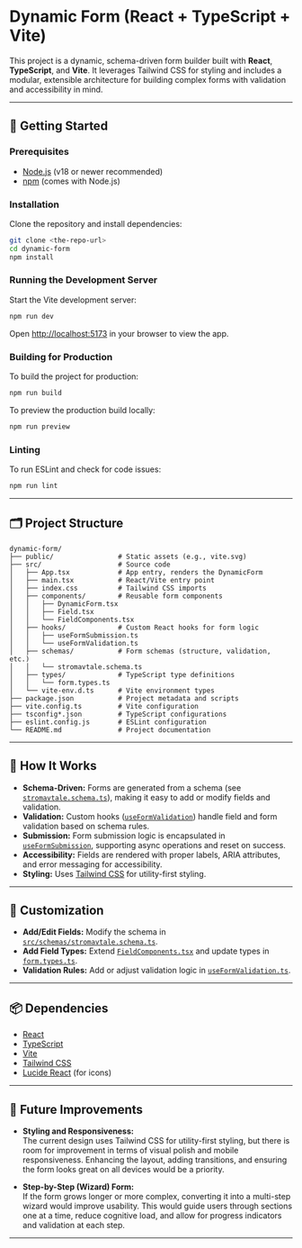 # Dynamic Form (React + TypeScript + Vite)

This project is a dynamic, schema-driven form builder built with **React**, **TypeScript**, and **Vite**. It leverages Tailwind CSS for styling and includes a modular, extensible architecture for building complex forms with validation and accessibility in mind.

---

## 🚀 Getting Started

### Prerequisites

- [Node.js](https://nodejs.org/) (v18 or newer recommended)
- [npm](https://www.npmjs.com/) (comes with Node.js)

### Installation

Clone the repository and install dependencies:

```sh
git clone <the-repo-url>
cd dynamic-form
npm install
```

### Running the Development Server

Start the Vite development server:

```sh
npm run dev
```

Open [http://localhost:5173](http://localhost:5173) in your browser to view the app.

### Building for Production

To build the project for production:

```sh
npm run build
```

To preview the production build locally:

```sh
npm run preview
```

### Linting

To run ESLint and check for code issues:

```sh
npm run lint
```

---

## 🗂️ Project Structure

```
dynamic-form/
├── public/                # Static assets (e.g., vite.svg)
├── src/                   # Source code
│   ├── App.tsx            # App entry, renders the DynamicForm
│   ├── main.tsx           # React/Vite entry point
│   ├── index.css          # Tailwind CSS imports
│   ├── components/        # Reusable form components
│   │   ├── DynamicForm.tsx
│   │   ├── Field.tsx
│   │   └── FieldComponents.tsx
│   ├── hooks/             # Custom React hooks for form logic
│   │   ├── useFormSubmission.ts
│   │   └── useFormValidation.ts
│   ├── schemas/           # Form schemas (structure, validation, etc.)
│   │   └── stromavtale.schema.ts
│   ├── types/             # TypeScript type definitions
│   │   └── form.types.ts
│   └── vite-env.d.ts      # Vite environment types
├── package.json           # Project metadata and scripts
├── vite.config.ts         # Vite configuration
├── tsconfig*.json         # TypeScript configurations
├── eslint.config.js       # ESLint configuration
└── README.md              # Project documentation
```

---

## 📝 How It Works

- **Schema-Driven:** Forms are generated from a schema (see [`stromavtale.schema.ts`](src/schemas/stromavtale.schema.ts)), making it easy to add or modify fields and validation.
- **Validation:** Custom hooks ([`useFormValidation`](src/hooks/useFormValidation.ts)) handle field and form validation based on schema rules.
- **Submission:** Form submission logic is encapsulated in [`useFormSubmission`](src/hooks/useFormSubmission.ts), supporting async operations and reset on success.
- **Accessibility:** Fields are rendered with proper labels, ARIA attributes, and error messaging for accessibility.
- **Styling:** Uses [Tailwind CSS](https://tailwindcss.com/) for utility-first styling.

---

## 🧩 Customization

- **Add/Edit Fields:** Modify the schema in [`src/schemas/stromavtale.schema.ts`](src/schemas/stromavtale.schema.ts).
- **Add Field Types:** Extend [`FieldComponents.tsx`](src/components/FieldComponents.tsx) and update types in [`form.types.ts`](src/types/form.types.ts).
- **Validation Rules:** Add or adjust validation logic in [`useFormValidation.ts`](src/hooks/useFormValidation.ts).

---

## 📦 Dependencies

- [React](https://react.dev/)
- [TypeScript](https://www.typescriptlang.org/)
- [Vite](https://vitejs.dev/)
- [Tailwind CSS](https://tailwindcss.com/)
- [Lucide React](https://lucide.dev/icons/) (for icons)

---

## 🚧 Future Improvements

- **Styling and Responsiveness:**  
  The current design uses Tailwind CSS for utility-first styling, but there is room for improvement in terms of visual polish and mobile responsiveness. Enhancing the layout, adding transitions, and ensuring the form looks great on all devices would be a priority.

- **Step-by-Step (Wizard) Form:**  
  If the form grows longer or more complex, converting it into a multi-step wizard would improve usability. This would guide users through sections one at a time, reduce cognitive load, and allow for progress indicators and validation at each step.

---
